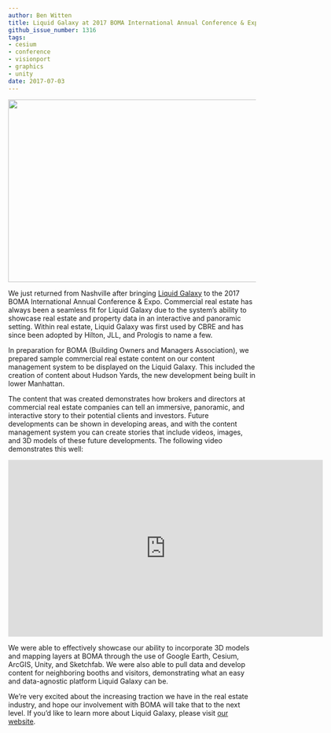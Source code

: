 ```yaml
---
author: Ben Witten
title: Liquid Galaxy at 2017 BOMA International Annual Conference & Expo
github_issue_number: 1316
tags:
- cesium
- conference
- visionport
- graphics
- unity
date: 2017-07-03
---
```


<a href="/blog/2017/07/liquid-galaxy-at-2017-boma/image-0-big.png" imageanchor="1"><img border="0" data-original-height="792" data-original-width="1364" height="372" src="/blog/2017/07/liquid-galaxy-at-2017-boma/image-0.png" width="640"/></a>

We just returned from Nashville after bringing [Liquid Galaxy](https://www.visionport.com/) to the 2017 BOMA International Annual Conference & Expo. Commercial real estate has always been a seamless fit for Liquid Galaxy due to the system’s ability to showcase real estate and property data in an interactive and panoramic setting.  Within real estate, Liquid Galaxy was first used by CBRE and has since been adopted by Hilton, JLL, and Prologis to name a few.

In preparation for BOMA (Building Owners and Managers Association), we prepared sample commercial real estate content on our content management system to be displayed on the Liquid Galaxy. This included the creation of content about Hudson Yards, the new development being built in lower Manhattan.

The content that was created demonstrates how brokers and directors at commercial real estate companies can tell an immersive, panoramic, and interactive story to their potential clients and investors. Future developments can be shown in developing areas, and with the content management system you can create stories that include videos, images, and 3D models of these future developments. The following video demonstrates this well:

<iframe allowfullscreen="" frameborder="0" height="360" src="https://www.youtube.com/embed/OGlDv1NHD7A" width="640"></iframe>

We were able to effectively showcase our ability to incorporate 3D models and mapping layers at BOMA through the use of Google Earth, Cesium, ArcGIS, Unity, and Sketchfab. We were also able to pull data and develop content for neighboring booths and visitors, demonstrating what an easy and data-agnostic platform Liquid Galaxy can be.

We’re very excited about the increasing traction we have in the real estate industry, and hope our involvement with BOMA will take that to the next level. If you’d like to learn more about Liquid Galaxy, please visit [our website](https://www.visionport.com/).
